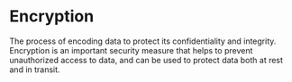 # Encryption

The process of encoding data to protect its confidentiality and integrity. Encryption is an important security measure that helps to prevent unauthorized access to data, and can be used to protect data both at rest and in transit.
